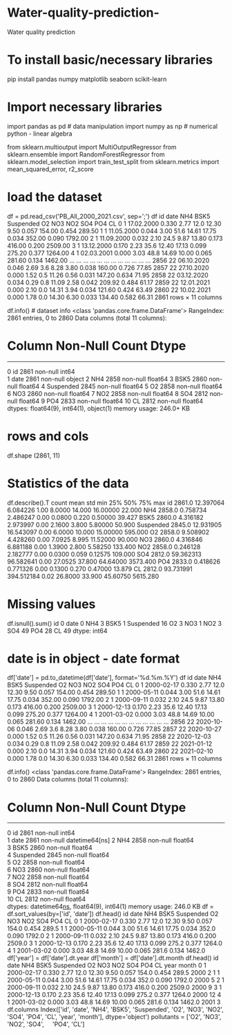 # Water-quality-prediction-
Water quality prediction 

# To install basic/necessary libraries
pip install pandas numpy matplotlib seaborn scikit-learn

# Import necessary libraries
import pandas as pd # data manipulation
import numpy as np # numerical python - linear algebra

from sklearn.multioutput import MultiOutputRegressor
from sklearn.ensemble import RandomForestRegressor
from sklearn.model_selection import train_test_split
from sklearn.metrics import mean_squared_error, r2_score


# load the dataset
df = pd.read_csv('PB_All_2000_2021.csv', sep=';')
df
id	date	NH4	BSK5	Suspended	O2	NO3	NO2	SO4	PO4	CL
0	1	17.02.2000	0.330	2.77	12.0	12.30	9.50	0.057	154.00	0.454	289.50
1	1	11.05.2000	0.044	3.00	51.6	14.61	17.75	0.034	352.00	0.090	1792.00
2	1	11.09.2000	0.032	2.10	24.5	9.87	13.80	0.173	416.00	0.200	2509.00
3	1	13.12.2000	0.170	2.23	35.6	12.40	17.13	0.099	275.20	0.377	1264.00
4	1	02.03.2001	0.000	3.03	48.8	14.69	10.00	0.065	281.60	0.134	1462.00
...	...	...	...	...	...	...	...	...	...	...	...
2856	22	06.10.2020	0.046	2.69	3.6	8.28	3.80	0.038	160.00	0.726	77.85
2857	22	27.10.2020	0.000	1.52	0.5	11.26	0.56	0.031	147.20	0.634	71.95
2858	22	03.12.2020	0.034	0.29	0.8	11.09	2.58	0.042	209.92	0.484	61.17
2859	22	12.01.2021	0.000	2.10	0.0	14.31	3.94	0.034	121.60	0.424	63.49
2860	22	10.02.2021	0.000	1.78	0.0	14.30	6.30	0.033	134.40	0.582	66.31
2861 rows × 11 columns

df.info() # dataset info
<class 'pandas.core.frame.DataFrame'>
RangeIndex: 2861 entries, 0 to 2860
Data columns (total 11 columns):
 #   Column     Non-Null Count  Dtype  
---  ------     --------------  -----  
 0   id         2861 non-null   int64  
 1   date       2861 non-null   object 
 2   NH4        2858 non-null   float64
 3   BSK5       2860 non-null   float64
 4   Suspended  2845 non-null   float64
 5   O2         2858 non-null   float64
 6   NO3        2860 non-null   float64
 7   NO2        2858 non-null   float64
 8   SO4        2812 non-null   float64
 9   PO4        2833 non-null   float64
 10  CL         2812 non-null   float64
dtypes: float64(9), int64(1), object(1)
memory usage: 246.0+ KB

# rows and cols
df.shape
(2861, 11)

# Statistics of the data
df.describe().T
count	mean	std	min	25%	50%	75%	max
id	2861.0	12.397064	6.084226	1.00	8.0000	14.000	16.00000	22.000
NH4	2858.0	0.758734	2.486247	0.00	0.0800	0.220	0.50000	39.427
BSK5	2860.0	4.316182	2.973997	0.00	2.1600	3.800	5.80000	50.900
Suspended	2845.0	12.931905	16.543097	0.00	6.0000	10.000	15.00000	595.000
O2	2858.0	9.508902	4.428260	0.00	7.0925	8.995	11.52000	90.000
NO3	2860.0	4.316846	6.881188	0.00	1.3900	2.800	5.58250	133.400
NO2	2858.0	0.246128	2.182777	0.00	0.0300	0.059	0.12575	109.000
SO4	2812.0	59.362313	96.582641	0.00	27.0525	37.800	64.64000	3573.400
PO4	2833.0	0.418626	0.771326	0.00	0.1300	0.270	0.47000	13.879
CL	2812.0	93.731991	394.512184	0.02	26.8000	33.900	45.60750	5615.280


# Missing values
df.isnull().sum()
id            0
date          0
NH4           3
BSK5          1
Suspended    16
O2            3
NO3           1
NO2           3
SO4          49
PO4          28
CL           49
dtype: int64


# date is in object - date format
df['date'] = pd.to_datetime(df['date'], format='%d.%m.%Y')
df
id	date	NH4	BSK5	Suspended	O2	NO3	NO2	SO4	PO4	CL
0	1	2000-02-17	0.330	2.77	12.0	12.30	9.50	0.057	154.00	0.454	289.50
1	1	2000-05-11	0.044	3.00	51.6	14.61	17.75	0.034	352.00	0.090	1792.00
2	1	2000-09-11	0.032	2.10	24.5	9.87	13.80	0.173	416.00	0.200	2509.00
3	1	2000-12-13	0.170	2.23	35.6	12.40	17.13	0.099	275.20	0.377	1264.00
4	1	2001-03-02	0.000	3.03	48.8	14.69	10.00	0.065	281.60	0.134	1462.00
...	...	...	...	...	...	...	...	...	...	...	...
2856	22	2020-10-06	0.046	2.69	3.6	8.28	3.80	0.038	160.00	0.726	77.85
2857	22	2020-10-27	0.000	1.52	0.5	11.26	0.56	0.031	147.20	0.634	71.95
2858	22	2020-12-03	0.034	0.29	0.8	11.09	2.58	0.042	209.92	0.484	61.17
2859	22	2021-01-12	0.000	2.10	0.0	14.31	3.94	0.034	121.60	0.424	63.49
2860	22	2021-02-10	0.000	1.78	0.0	14.30	6.30	0.033	134.40	0.582	66.31
2861 rows × 11 columns

df.info()
<class 'pandas.core.frame.DataFrame'>
RangeIndex: 2861 entries, 0 to 2860
Data columns (total 11 columns):
 #   Column     Non-Null Count  Dtype         
---  ------     --------------  -----         
 0   id         2861 non-null   int64         
 1   date       2861 non-null   datetime64[ns]
 2   NH4        2858 non-null   float64       
 3   BSK5       2860 non-null   float64       
 4   Suspended  2845 non-null   float64       
 5   O2         2858 non-null   float64       
 6   NO3        2860 non-null   float64       
 7   NO2        2858 non-null   float64       
 8   SO4        2812 non-null   float64       
 9   PO4        2833 non-null   float64       
 10  CL         2812 non-null   float64       
dtypes: datetime64[ns](1), float64(9), int64(1)
memory usage: 246.0 KB
df = df.sort_values(by=['id', 'date'])
df.head()
id	date	NH4	BSK5	Suspended	O2	NO3	NO2	SO4	PO4	CL
0	1	2000-02-17	0.330	2.77	12.0	12.30	9.50	0.057	154.0	0.454	289.5
1	1	2000-05-11	0.044	3.00	51.6	14.61	17.75	0.034	352.0	0.090	1792.0
2	1	2000-09-11	0.032	2.10	24.5	9.87	13.80	0.173	416.0	0.200	2509.0
3	1	2000-12-13	0.170	2.23	35.6	12.40	17.13	0.099	275.2	0.377	1264.0
4	1	2001-03-02	0.000	3.03	48.8	14.69	10.00	0.065	281.6	0.134	1462.0
df['year'] = df['date'].dt.year
df['month'] = df['date'].dt.month
df.head()
id	date	NH4	BSK5	Suspended	O2	NO3	NO2	SO4	PO4	CL	year	month
0	1	2000-02-17	0.330	2.77	12.0	12.30	9.50	0.057	154.0	0.454	289.5	2000	2
1	1	2000-05-11	0.044	3.00	51.6	14.61	17.75	0.034	352.0	0.090	1792.0	2000	5
2	1	2000-09-11	0.032	2.10	24.5	9.87	13.80	0.173	416.0	0.200	2509.0	2000	9
3	1	2000-12-13	0.170	2.23	35.6	12.40	17.13	0.099	275.2	0.377	1264.0	2000	12
4	1	2001-03-02	0.000	3.03	48.8	14.69	10.00	0.065	281.6	0.134	1462.0	2001	3
df.columns
Index(['id', 'date', 'NH4', 'BSK5', 'Suspended', 'O2', 'NO3', 'NO2', 'SO4',
       'PO4', 'CL', 'year', 'month'],
      dtype='object')
pollutants = ['O2', 'NO3', 'NO2', 'SO4',
       'PO4', 'CL']

